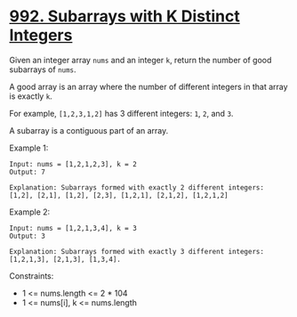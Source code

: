 # [992. Subarrays with K Distinct Integers](https://leetcode.com/problems/subarrays-with-k-different-integers/)

Given an integer array ```nums``` and an integer ```k```, return the number of good subarrays of ```nums```.

A good array is an array where the number of different integers in that array is exactly ```k```.

For example, ```[1,2,3,1,2]``` has 3 different integers: ```1```, ```2```, and ```3```.

A subarray is a contiguous part of an array.

 

Example 1:

    Input: nums = [1,2,1,2,3], k = 2
    Output: 7

    Explanation: Subarrays formed with exactly 2 different integers: [1,2], [2,1], [1,2], [2,3], [1,2,1], [2,1,2], [1,2,1,2]

Example 2:

    Input: nums = [1,2,1,3,4], k = 3
    Output: 3

    Explanation: Subarrays formed with exactly 3 different integers: [1,2,1,3], [2,1,3], [1,3,4].
 

Constraints:

* 1 <= nums.length <= 2 * 104
* 1 <= nums[i], k <= nums.length
